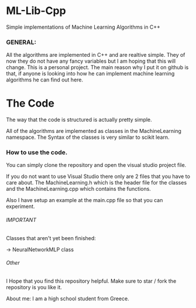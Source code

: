 # ML-Lib-Cpp
Simple implementations of Machine Learning Algorithms in C++


### GENERAL:

All the algorithms are implemented in C++ and are realtive simple. They of now they do not have any fancy variables but I am hoping that this will change.
This is a personal project. The main reason why I put it on github is that, if anyone is looking into how he can implement machine learning algorithms he can find out here. 

# The Code
The way that the code is structured is actually pretty simple.

All of the algorithms are implemented as classes in the MachineLearning namespace.
The Syntax of the classes is very similar to scikit learn.

### How to use the code. 
You can simply clone the repository and open the visual studio project file. 

If you do not want to use Visual Studio there only are 2 files that you have to care about. The MachineLearning.h which is the header file
for the classes and the MachineLearning.cpp which contains the functions.

Also I have setup an example at the main.cpp file so that you can experiment.

###### IMPORTANT
Classes that aren't yet been finished:

-> NeuralNetworkMLP class

###### Other

I Hope that you find this repository helpful. Make sure to star / fork the repository is you like it.

About me:
I am a high school student from Greece.
